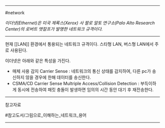 
---

#network 

*이더넷(Ethernet)은 미국 제록스(Xerox) 사 팔로 알토 연구소(Palo Alto Research Center)의 로버트 맷칼프가 발명한 네트워크 규격이다.*

---

현재 [[LAN]] 환경에서 통용되는 네트워크 규격이다. 스타형 LAN, 버스형 LAN에서 주로 사용된다.

이더넷은 아래와 같은 특성을 가진다.
- 매체 사용 감지 Carrier Sense : 네트워크의 통신 상태를 감지하여, 다른 pc가 송신하지 않을 경우에 한해 데이터를 송신한다.
- CSMA/CD Carrier Sense Multriple Access/Collision Detection : 부득이하게 동시에 전송하여 패킷 충돌이 발생하면 임의의 시간 동안 대기 후 재전송한다.

---

참고자료

#참고도서/그림으로_이해하는_네트워크_용어

---